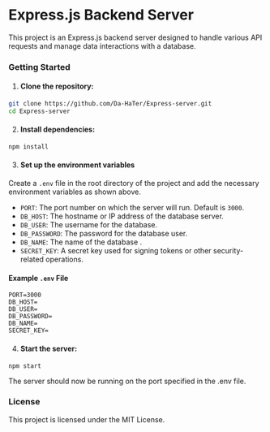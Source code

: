 
# Express.js Backend Server

This project is an Express.js backend server designed to handle various API requests and manage data interactions with a database. 




### Getting Started
1. #### Clone the repository:
```bash
git clone https://github.com/Da-HaTer/Express-server.git
cd Express-server
```
2. #### Install dependencies:
```bash
npm install
```

3. #### Set up the environment variables

Create a ``.env`` file in the root directory of the project and add the necessary environment variables as shown above.

- `PORT`: The port number on which the server will run. Default is `3000`.
- `DB_HOST`: The hostname or IP address of the database server.
- `DB_USER`: The username for the database.
- `DB_PASSWORD`: The password for the database user.
- `DB_NAME`: The name of the database .
- `SECRET_KEY`: A secret key used for signing tokens or other security-related operations.




#### Example `.env` File

```shell
PORT=3000
DB_HOST=
DB_USER=
DB_PASSWORD=
DB_NAME=
SECRET_KEY=
```

4. #### Start the server:
```shell
npm start
```
The server should now be running on the port specified in the .env file.



### License
This project is licensed under the MIT License.

